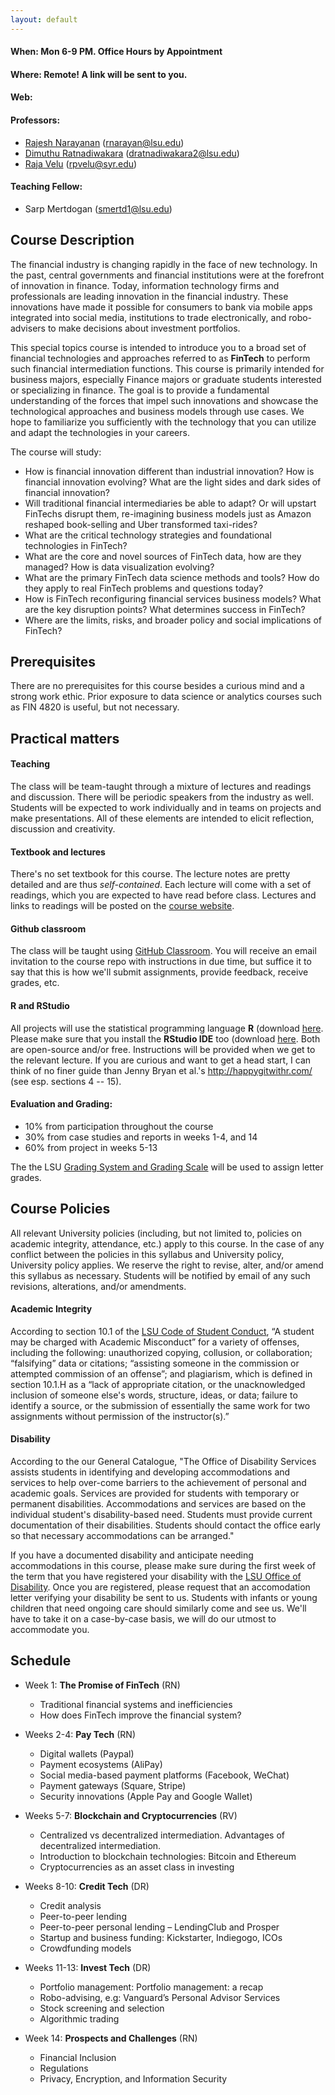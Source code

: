 ```yaml
---
layout: default
---
```


#### **When:** Mon 6-9 PM. Office Hours by Appointment
#### **Where:** Remote! A link will be sent to you.
#### **Web:**

#### **Professors:**

  - [Rajesh Narayanan](https://www.lsu.edu/business/finance/profile-viewer.php?un=rnarayan) (rnarayan@lsu.edu)
  - [Dimuthu Ratnadiwakara](https://sites.google.com/view/dimuthu-ratnadiwakara) (dratnadiwakara2@lsu.edu)
  - [Raja Velu](https://thecollege.syr.edu/people/affiliated-faculty/velu-raja/) (rpvelu@syr.edu)

#### **Teaching Fellow:** 
  - Sarp Mertdogan (smertd1@lsu.edu)


## Course Description

The financial industry is changing rapidly in the face of new technology.  In the past, central governments and financial institutions were at the forefront of innovation in finance. Today, information technology firms and professionals are leading innovation in the financial industry. These innovations have made it possible for consumers to bank via mobile apps integrated into social media, institutions to trade electronically, and robo-advisers to make decisions about investment portfolios.

This special topics course is intended to introduce you to a broad set of financial technologies and approaches referred to as **FinTech** to perform such financial intermediation functions. This course is primarily intended for business majors, especially Finance majors or graduate students interested or specializing in finance. The goal is to provide a fundamental understanding of the forces that impel such innovations and showcase the technological approaches and business models through use cases.  We hope to familiarize you sufficiently with the technology that you can utilize and adapt the technologies in your careers. 

 
The course will study:

  - How is financial innovation different than industrial innovation? How is financial innovation evolving? What are the light sides and dark sides of financial innovation?
  - Will traditional financial intermediaries be able to adapt? Or will upstart FinTechs disrupt them, re-imagining business models just as Amazon reshaped book-selling and Uber transformed taxi-rides?
  - What are the critical technology strategies and foundational technologies in FinTech?
  - What are the core and novel sources of FinTech data, how are they managed? How is data visualization evolving?
  - What are the primary FinTech data science methods and tools? How do they apply to real FinTech problems and questions today?
  - How is FinTech reconfiguring financial services business models? What are the key disruption points? What determines success in FinTech?
  - Where are the limits, risks, and broader policy and social implications of FinTech?


## Prerequisites
There are no prerequisites for this course besides a curious mind and a strong work ethic.  Prior exposure to data science or analytics courses such as FIN 4820 is useful, but not necessary.  
  

## Practical matters

#### Teaching
The class will be team-taught through a mixture of lectures and readings and discussion. There will be periodic speakers from the industry as well.  Students will be expected to work individually and in teams on projects and make presentations. All of these elements are intended to elicit reflection, discussion and creativity.  

#### Textbook and lectures
There's no set textbook for this course. The lecture notes are pretty detailed and are thus *self-contained*. Each lecture will come with a set of readings, which you are expected to have read before class.  Lectures and links to readings will be posted on the [course website](https://github.com/Foundations-of-Fintech-Master).

#### Github classroom
The class will be taught using [GitHub Classroom](//classroom.github.com/). You will receive an email invitation to the course repo with instructions in due time, but suffice it to say that this is how we'll submit assignments, provide feedback, receive grades, etc.

#### R and RStudio

All projects will use the statistical programming language **R** (download [here](https://www.r-project.org/). 
Please make sure that you install the **RStudio IDE** too (download [here](https://www.rstudio.com/products/rstudio/download/preview/).  Both are open-source and/or free. 
Instructions will be provided when we get to the relevant lecture.  If you are curious and want to get a head start, I can think of no finer guide than Jenny Bryan et al.'s http://happygitwithr.com/ (see esp. sections 4 -- 15).

#### Evaluation and Grading:

*	10% from participation throughout the course
*	30% from case studies and reports in weeks 1-4, and 14
*	60% from project in weeks 5-13

The the LSU [Grading System and Grading Scale](https://catalog.lsu.edu/content.php?catoid=21&navoid=1932#Grading_Systems) will be used to assign letter grades.


## Course Policies

All relevant University policies (including, but not limited to, policies on academic integrity, attendance, etc.) apply to this course. In the case of any conflict between the policies in this syllabus and University policy, University policy applies. We reserve the right to revise, alter, and/or amend this syllabus as necessary. Students will be notified by email of any such revisions, alterations, and/or amendments.

#### Academic Integrity
According to section 10.1 of the [LSU Code of Student Conduct](https://www.lsu.edu/saa/students/codeofconduct.php), “A student may be charged with Academic Misconduct” for a variety of offenses, including the following: unauthorized copying, collusion, or collaboration; “falsifying” data or citations; “assisting someone in the commission or attempted commission of an offense”; and plagiarism, which is defined in section 10.1.H as a “lack of appropriate citation, or the unacknowledged inclusion of someone else's words, structure, ideas, or data; failure to identify a source, or the submission of essentially the same work for two assignments without permission of the instructor(s).”

#### Disability

According to the our General Catalogue, "The Office of Disability Services assists students in identifying and developing accommodations and services to help over-come barriers to the achievement of personal and academic goals. Services are provided for students with temporary or permanent disabilities. Accommodations and services are based on the individual student's disability-based need. Students must provide current documentation of their disabilities. Students should contact the office early so that necessary accommodations can be arranged."

If you have a documented disability and anticipate needing accommodations in this course, please make sure during the first week of the term that you have registered your disability with the [LSU Office of Disability](https://www.lsu.edu/disability/).  Once you are registered, please request that an accomodation letter verifying your disability be sent to us.  Students with infants or young children that need ongoing care should similarly come and see us. We'll have to take it on a case-by-case basis, we will do our utmost to accommodate you.



## Schedule

* Week 1: **The Promise of FinTech** (RN)
  + Traditional financial systems and inefficiencies
  + How does FinTech improve the financial system?
  
* Weeks 2-4: **Pay Tech** (RN)
  + Digital wallets (Paypal)
  + Payment ecosystems (AliPay)
  + Social media-based payment platforms (Facebook, WeChat)
  + Payment gateways (Square, Stripe)
  + Security innovations (Apple Pay and Google Wallet)

* Weeks 5-7: **Blockchain and Cryptocurrencies** (RV)
  + Centralized vs decentralized intermediation. Advantages of decentralized intermediation.
  + Introduction to blockchain technologies: Bitcoin and Ethereum
  + Cryptocurrencies as an asset class in investing

* Weeks 8-10: **Credit Tech** (DR)
  + Credit analysis
  + Peer-to-peer lending
  + Peer-to-peer personal lending – LendingClub and Prosper
  + Startup and business funding: Kickstarter, Indiegogo, ICOs
  + Crowdfunding models

* Weeks 11-13: **Invest Tech** (DR)
  + Portfolio management: Portfolio management: a recap
  + Robo-advising, e.g: Vanguard’s Personal Advisor Services
  + Stock screening and selection
  + Algorithmic trading

* Week 14: **Prospects and Challenges** (RN)
  + Financial Inclusion
  + Regulations
  + Privacy, Encryption, and Information Security
